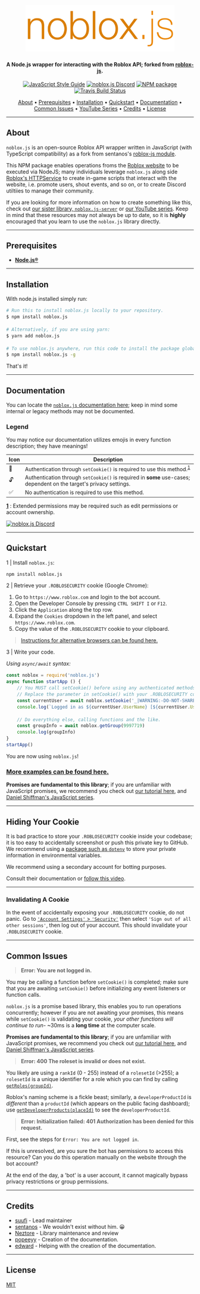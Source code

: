 <h1 align="center">
    <img src="https://raw.githubusercontent.com/noblox/noblox.js/master/img/noblox-js.png" alt="noblox.js" width="400"/>
    <br>
</h1>

<h4 align="center">A Node.js wrapper for interacting with the Roblox API; forked from <a href="https://github.com/sentanos/roblox-js">roblox-js</a>.</h4>

<p align="center">
    <a href="https://standardjs.com"><img src="https://img.shields.io/badge/code_style-standard-blue.svg?style=flat-square" alt="JavaScript Style Guide"/></a>
    <a href="https://discord.gg/R5GVSyTVGv"><img src="https://img.shields.io/badge/discord-noblox.js-blue.svg?style=flat-square" alt="noblox.js Discord"/></a>
    <a href="https://npmjs.org/noblox.js"><img src="https://img.shields.io/npm/v/noblox.js.svg?style=flat-square" alt="NPM package"/>
    <a href="https://travis-ci.org/noblox/noblox.js"><img src="https://img.shields.io/travis/noblox/noblox.js/master.svg?style=flat-square" alt="Travis Build Status"/></a></a>
</p>

<p align="center">
  <a href="#about">About</a> •
  <a href="#prerequisites">Prerequisites</a> •
  <a href="#installation">Installation</a> •
  <a href="#quickstart">Quickstart</a> •
  <a href="#documentation">Documentation</a> •
  <a href="#common-issues">Common Issues</a> •
  <a href="https://www.youtube.com/playlist?list=PLEW4K4VqMUb_VMA3Yp9LI4gReRyVWGTnU">YouTube Series</a> •
  <a href="#credits">Credits</a> •
  <a href="#license">License</a>
</p>

---

## About

`noblox.js` is an open-source Roblox API wrapper written in JavaScript (with TypeScript compatibility) as a fork from sentanos's <a href="https://github.com/sentanos/roblox-js"> roblox-js module</a>.

This NPM package enables operations froms the [Roblox website](https://www.roblox.com) to be executed via NodeJS; many individuals leverage `noblox.js` along side [Roblox's HTTPService](http://wiki.roblox.com/index.php?title=API:Class/HttpService) to create in-game scripts that interact with the website, i.e. promote users, shout events, and so on, or to create Discord utiltiies to manage their community.

If you are looking for more information on how to create something like this, check out [our sister library, `noblox.js-server`](https://github.com/noblox/noblox.js-server) or [our YouTube series](https://www.youtube.com/playlist?list=PLEW4K4VqMUb_VMA3Yp9LI4gReRyVWGTnU). Keep in mind that these resources may not always be up to date, so it is **highly** encouraged that you learn to use the `noblox.js` library directly.

---

## Prerequisites

- [**Node.js®**](https://nodejs.org/en/download/current/)

---

## Installation

With node.js installed simply run: 
```bash
# Run this to install noblox.js locally to your repository. 
$ npm install noblox.js

# Alternatively, if you are using yarn:
$ yarn add noblox.js

# To use noblox.js anywhere, run this code to install the package globally:
$ npm install noblox.js -g
```
That's it!

---

## Documentation

You can locate the [`noblox.js` documentation here](https://noblox.js.org/); keep in mind some internal or legacy methods may not be documented.

### Legend
You may notice our documentation utilizes emojis in every function description; they have meanings!

| Icon | Description |
| ---- | ----------- |
| 🔐 | Authentication through `setCookie()` is required to use this method.<sup id="a1">[1](#f1)</sup>
| 🔓 | Authentication through `setCookie()` is required in **some** use-cases; dependent on the target's privacy settings.
| ✅ | No authentication is required to use this method.

<b id="f1">[1](#a1)</b> : Extended permissions may be required such as edit permissions or account ownership.

<a href="https://discord.gg/R5GVSyTVGv"><img src="https://img.shields.io/badge/discord-noblox.js-blue.svg?style=flat-square" alt="noblox.js Discord"/></a>

---

## Quickstart

1 | Install `noblox.js`:
```bash
npm install noblox.js
```

2 | Retrieve your `.ROBLOSECURITY` cookie (Google Chrome):
1) Go to `https://www.roblox.com` and login to the bot account.
2) Open the Developer Console by pressing `CTRL SHIFT I` or `F12`.
3) Click the `Application` along the top row.
4) Expand the `Cookies` dropdown in the left panel, and select `https://www.roblox.com`.
5) Copy the value of the `.ROBLOSECURITY` cookie to your clipboard.

> [Instructions for alternative browsers can be found here.](https://noblox.js.org/tutorial-Authentication.html)

3 | Write your code.

_Using `async/await` syntax:_
```js
const noblox = require('noblox.js')
async function startApp () {
    // You MUST call setCookie() before using any authenticated methods [marked by 🔐]
    // Replace the parameter in setCookie() with your .ROBLOSECURITY cookie.
    const currentUser = await noblox.setCookie('_|WARNING:-DO-NOT-SHARE-THIS.--Sharing-this-will-allow-someone-to-log-in-as-you-and-to-steal-your-ROBUX-and-items.|_6E6F626C6F782E6A73') 
    console.log(`Logged in as ${currentUser.UserName} [${currentUser.UserID}]`)

    // Do everything else, calling functions and the like.
    const groupInfo = await noblox.getGroup(9997719)
    console.log(groupInfo)
}
startApp()
```

You are now using `noblox.js`!

### [More examples can be found here.](https://github.com/noblox/noblox.js/tree/master/examples)

**Promises are fundamental to this library**; if you are unfamiliar with JavaScript promises, we recommend you check out [our tutorial here](https://noblox.js.org/tutorial-Promises.html), and [Daniel Shiffman's JavaScript series](https://www.youtube.com/watch?v=QO4NXhWo_NM&list=PLRqwX-V7Uu6YgpA3Oht-7B4NBQwFVe3pr&index=12).

---

## Hiding Your Cookie

It is bad practice to store your `.ROBLOSECURITY` cookie inside your codebase; it is too easy to accidentally screenshot or push this private key to GitHub. We recommend using a [package such as `dotenv`](https://www.npmjs.com/package/dotenv) to store your private information in environmental variables.

We recommend using a secondary account for botting purposes.

Consult their documentation or [follow this video](https://www.youtube.com/watch?v=17UVejOw3zA).

---

### Invalidating A Cookie

In the event of accidentally exposing your `.ROBLOSECURITY` cookie, do not panic. Go to [`'Account Settings'` > `'Security'`](https://www.roblox.com/my/account#!/security) then select `'Sign out of all other sessions'`, then log out of your account. This should invalidate your `.ROBLOSECURITY` cookie. 


---

## Common Issues

> **Error: You are not logged in.**

You may be calling a function before `setCookie()` is completed; make sure that you are awaiting `setCookie()` before initializing any event listeners or function calls.

`noblox.js` is a promise based library, this enables you to run operations concurrently; however if you are not awaiting your promises, this means while `setCookie()` is validating your cookie, _your other functions will continue to run_- ~30ms is a **long time** at the computer scale.

**Promises are fundamental to this library**; if you are unfamiliar with JavaScript promises, we recommend you check out [our tutorial here](https://noblox.js.org/tutorial-Promises.html), and [Daniel Shiffman's JavaScript series](https://www.youtube.com/watch?v=QO4NXhWo_NM&list=PLRqwX-V7Uu6YgpA3Oht-7B4NBQwFVe3pr&index=12).

> **Error: 400 The roleset is invalid or does not exist.**

You likely are using a `rankId` (0 - 255) instead of a `rolesetId` (>255); a `rolesetId` is a unique identifier for a role which you can find by calling [`getRoles(groupId)`](https://noblox.js.org/global.html#getRoles).

Roblox's naming scheme is a fickle beast; similarly, a `developerProductId` is _different_ than a `productId` (which appears on the public facing dashboard); use [`getDeveloperProducts(placeId)`](https://noblox.js.org/global.html#getDeveloperProducts) to see the `developerProductId`.



> **Error: Initialization failed: 401 Authorization has been denied for this request.**

First, see the steps for `Error: You are not logged in`. 

If this is unresolved, are you sure the bot has permissions to access this resource? Can you do this operation manually on the website through the bot account?

At the end of the day, a 'bot' is a user account, it cannot magically bypass privacy restrictions or group permissions.

---

## Credits
* [suufi](https://github.com/suufi) - Lead maintainer
* [sentanos](https://github.com/sentanos) - We wouldn't exist without him. 😀
* [Neztore](https://github.com/Neztore) - Library maintenance and review 
* [popeeyy](https://github.com/popeeyy) - Creation of the documentation.
* [edward](https://github.com/edwrddd) - Helping with the creation of the documentation.

---

## License

[MIT](https://github.com/noblox/noblox.js/blob/master/LICENSE)
